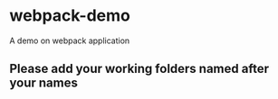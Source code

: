 # webpack-demo
A demo on webpack application 

## Please add your working folders named after your names
